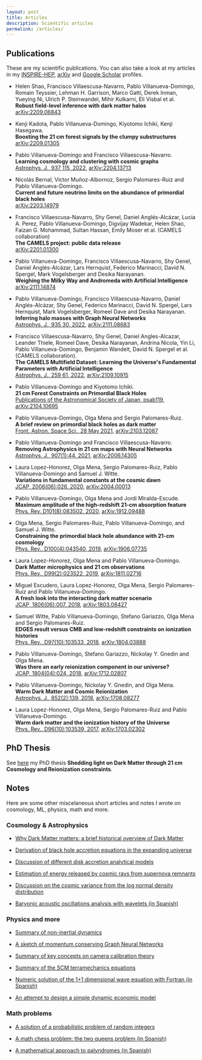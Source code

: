 ```yaml
---
layout: post
title: Articles
description: Scientific articles
permalink: /articles/
---
```


## Publications

These are my scientific publications.
You can also take a look at my articles in my [INSPIRE-HEP](https://inspirehep.net/authors/1615007?ui-citation-summary=true), [arXiv](https://arxiv.org/a/villanuevadomingo_p_1.html) and [Google Scholar](https://scholar.google.com/citations?user=NbQJPXQAAAAJ&hl=ca) profiles.

- Helen Shao, Francisco Villaescusa-Navarro, Pablo Villanueva-Domingo, Romain Teyssier, Lehman H. Garrison, Marco Gatti, Derek Inman, Yueying Ni, Ulrich P. Steinwandel, Mihir Kulkarni, Eli Visbal et al.\
  **Robust field-level inference with dark matter halos**\
  [arXiv:2209.06843](https://arxiv.org/abs/2209.06843)

- Kenji Kadota, Pablo Villanueva-Domingo, Kiyotomo Ichiki, Kenji Hasegawa.\
  **Boosting the 21 cm forest signals by the clumpy substructures**\
  [arXiv:2209.01305](https://arxiv.org/abs/2209.01305)

- Pablo Villanueva-Domingo and Francisco Villaescusa-Navarro.\
  **Learning cosmology and clustering with cosmic graphs**\
  [Astrophys. J., 937 115, 2022](https://iopscience.iop.org/article/10.3847/1538-4357/ac8930), [arXiv:2204.13713](https://arxiv.org/abs/2204.13713)

- Nicolás Bernal, Víctor Muñoz-Albornoz, Sergio Palomares-Ruiz and Pablo Villanueva-Domingo.\
  **Current and future neutrino limits on the abundance of primordial black holes**\
  [arXiv:2203.14979](https://arxiv.org/abs/2203.14979)

- Francisco Villaescusa-Navarro, Shy Genel, Daniel Anglés-Alcázar, Lucia A. Perez, Pablo Villanueva-Domingo, Digvijay Wadekar, Helen Shao, Faizan G. Mohammad, Sultan Hassan, Emily Moser et al. (CAMELS collaboration)\
  **The CAMELS project: public data release**\
  [arXiv:2201.01300](https://arxiv.org/abs/2201.01300)

- Pablo Villanueva-Domingo, Francisco Villaescusa-Navarro, Shy Genel, Daniel Anglés-Alcázar, Lars Hernquist, Federico Marinacci, David N. Spergel, Mark Vogelsberger and Desika Narayanan.\
  **Weighing the Milky Way and Andromeda with Artificial Intelligence**\
  [arXiv:2111.14874](https://arxiv.org/abs/2111.14874)

- Pablo Villanueva-Domingo, Francisco Villaescusa-Navarro, Daniel Anglés-Alcázar, Shy Genel, Federico Marinacci, David N. Spergel, Lars Hernquist, Mark Vogelsberger, Romeel Dave and Desika Narayanan.\
  **Inferring halo masses with Graph Neural Networks**\
  [Astrophys. J., 935 30, 2022](https://iopscience.iop.org/article/10.3847/1538-4357/ac7aa3), [arXiv:2111.08683](https://arxiv.org/abs/2111.08683)

- Francisco Villaescusa-Navarro, Shy Genel, Daniel Angles-Alcazar, Leander Thiele, Romeel Dave, Desika Narayanan, Andrina Nicola, Yin Li, Pablo Villanueva-Domingo, Benjamin Wandelt, David N. Spergel et al. (CAMELS collaboration).\
  **The CAMELS Multifield Dataset: Learning the Universe's Fundamental Parameters with Artificial Intelligence**\
  [Astrophys. J., 259 61, 2022](https://iopscience.iop.org/article/10.3847/1538-4365/ac5ab0),
  [arXiv:2109.10915](https://arxiv.org/abs/2109.10915)

- Pablo Villanueva-Domingo and Kiyotomo Ichiki.\
  **21 cm Forest Constraints on Primordial Black Holes**\
  [Publications of the Astronomical Society of Japan, psab119](https://academic.oup.com/pasj/advance-article/doi/10.1093/pasj/psab119/6524776?guestAccessKey=816439ff-44cd-4dc0-bd50-5aeeac83dc6a), [arXiv:2104.10695](https://arxiv.org/abs/2104.10695)

- Pablo Villanueva-Domingo, Olga Mena and Sergio Palomares-Ruiz.\
  **A brief review on primordial black holes as dark matter**\
  [Front. Astron. Space Sci., 28 May 2021](https://doi.org/10.3389/fspas.2021.681084), [arXiv:2103.12087](https://arxiv.org/abs/2103.12087)

- Pablo Villanueva-Domingo and Francisco Villaescusa-Navarro.\
  **Removing Astrophysics in 21 cm maps with Neural Networks**\
  [Astrophys. J., 907(1):44, 2021](https://iopscience.iop.org/article/10.3847/1538-4357/abd245), [arXiv:2006.14305](https://arxiv.org/abs/2006.14305)

- Laura Lopez-Honorez, Olga Mena, Sergio Palomares-Ruiz, Pablo Villanueva-Domingo and Samuel J. Witte.\
  **Variations in fundamental constants at the cosmic dawn**\
  [JCAP, 2006(06):026, 2020](https://iopscience.iop.org/article/10.1088/1475-7516/2020/06/026), [arXiv:2004.00013](https://arxiv.org/abs/2004.00013)

- Pablo Villanueva-Domingo, Olga Mena and Jordi Miralda-Escude.\
  **Maximum amplitude of the high-redshift 21-cm absorption feature**\
  [Phys. Rev. D101(8):083502, 2020](https://journals.aps.org/prd/abstract/10.1103/PhysRevD.101.083502), [arXiv:1912.09488](https://arxiv.org/abs/1912.09488)

- Olga Mena, Sergio Palomares-Ruiz, Pablo Villanueva-Domingo, and Samuel J. Witte.\
  **Constraining the primordial black hole abundance with 21-cm cosmology**\
  [Phys. Rev., D100(4):043540, 2019](https://journals.aps.org/prd/abstract/10.1103/PhysRevD.100.043540), [arXiv:1906.07735](https://arxiv.org/abs/1906.07735)

- Laura Lopez-Honorez, Olga Mena and Pablo Villanueva-Domingo.\
  **Dark Matter microphysics and 21 cm observations**\
  [Phys. Rev., D99(2):023522, 2019](https://journals.aps.org/prd/abstract/10.1103/PhysRevD.99.023522), [arXiv:1811.02716](https://arxiv.org/abs/1811.02716)

- Miguel Escudero, Laura Lopez-Honorez, Olga Mena, Sergio Palomares-Ruiz and Pablo Villanueva-Domingo.\
  **A fresh look into the interacting dark matter scenario**\
  [JCAP, 1806(06):007, 2018](https://iopscience.iop.org/article/10.1088/1475-7516/2018/06/007), [arXiv:1803.08427](https://arxiv.org/abs/1803.08427)

- Samuel Witte, Pablo Villanueva-Domingo, Stefano Gariazzo, Olga Mena and Sergio Palomares-Ruiz.\
  **EDGES result versus CMB and low-redshift constraints on ionization histories**\
  [Phys. Rev., D97(10):103533, 2018](https://journals.aps.org/prd/abstract/10.1103/PhysRevD.97.103533), [arXiv:1804.03888](https://arxiv.org/abs/1804.03888)

- Pablo Villanueva-Domingo, Stefano Gariazzo, Nickolay Y. Gnedin and Olga Mena.\
  **Was there an early reionization component in our universe?**\
  [JCAP, 1804(04):024, 2018](https://iopscience.iop.org/article/10.1088/1475-7516/2018/04/024), [arXiv:1712.02807](https://arxiv.org/abs/1712.02807)

- Pablo Villanueva-Domingo, Nickolay Y. Gnedin, and Olga Mena.\
  **Warm Dark Matter and Cosmic Reionization**\
  [Astrophys. J., 852(2):139, 2018](https://iopscience.iop.org/article/10.3847/1538-4357/aa9ff5), [arXiv:1708.08277](https://arxiv.org/abs/1708.08277)

- Laura Lopez-Honorez, Olga Mena, Sergio Palomares-Ruiz and Pablo Villanueva-Domingo.\
  **Warm dark matter and the ionization history of the Universe**\
  [Phys. Rev., D96(10):103539, 2017](https://journals.aps.org/prd/abstract/10.1103/PhysRevD.96.103539), [arXiv:1703.02302](https://arxiv.org/abs/1703.02302)

## PhD Thesis

See [here](https://arxiv.org/abs/2112.08201) my PhD thesis **Shedding light on Dark Matter through 21 cm Cosmology and Reionization constraints**.

## Notes

Here are some other miscelaneous short articles and notes I wrote on cosmology, ML, physics, math and more.

### Cosmology & Astrophysics

- [Why Dark Matter matters: a brief historical overview of Dark Matter](articles/WhyDMMatters.pdf)

- [Derivation of black hole accretion equations in the expanding universe](articles/AccretionEquations.pdf)

- [Discussion of different disk accretion analytical models](articles/AccretionModels.pdf)

- [Estimation of energy released by cosmic rays from supernova remnants](articles/CR.pdf)

- [Discussion on the cosmic variance from the log normal density distribution](articles/VarianceNotes.pdf)

- [Baryonic acoustic oscillations analysis with wavelets (in Spanish)](https://nbviewer.org/github/PabloVD/BAOlets/blob/master/Baolets.pdf)

### Physics and more

- [Summary of non-inertial dynamics](articles/Non_inertial_dynamics.pdf)

- [A sketch of momentum conserving Graph Neural Networks](articles/Momentum_conserved_GNN.pdf)

- [Summary of key concepts on camera calibration theory](articles/Camera_Theory.pdf)

- [Summary of the SCM terramechanics equations](articles/SCM_Equations.pdf)

- [Numeric solution of the 1+1 dimensional wave equation with Fortran (in Spanish)](https://nbviewer.org/github/PabloVD/WaveEq/blob/master/Notes.pdf)

- [An attempt to design a simple dynamic economic model](articles/EconomicModels.pdf)

### Math problems

- [A solution of a probabilistic problem of random integers](articles/RandomIntegers.pdf)

- [A math chess problem: the two queens problem (in Spanish)](articles/Escacs.pdf)

- [A mathematical approach to palyndromes (in Spanish)](articles/Palindromos.pdf)

